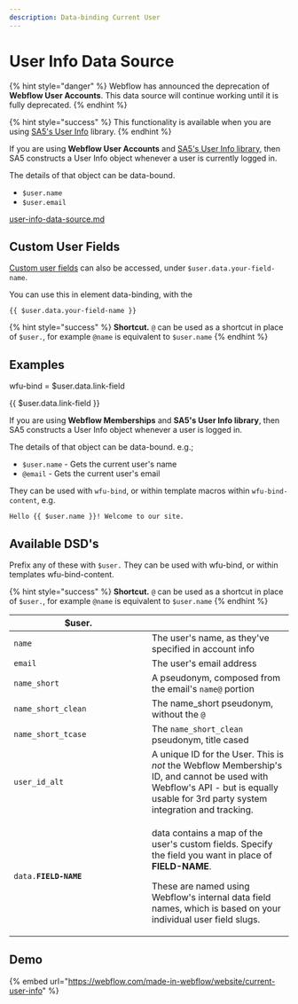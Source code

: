 ```yaml
---
description: Data-binding Current User
---
```


# User Info Data Source

{% hint style="danger" %}
Webflow has announced the deprecation of **Webflow User Accounts**. This data source will continue working until it is fully deprecated.&#x20;
{% endhint %}

{% hint style="success" %}
This functionality is available when you are using [SA5's User Info](../../webflow-membership/get-logged-in-user-info/) library.
{% endhint %}

If you are using **Webflow User Accounts** and [SA5's User Info library](user-info-data-source.md#user-info), then SA5 constructs a User Info object whenever a user is currently logged in.&#x20;

The details of that object can be data-bound.&#x20;

* `$user.name`
* `$user.email`

[user-info-data-source.md](user-info-data-source.md "mention")

## Custom User Fields&#x20;

[Custom user fields](../../sa5-user-accounts/logged-in-user-info/custom-user-fields.md) can also be accessed, under `$user.data.your-field-name`.

You can use this in element data-binding, with the&#x20;

```
{{ $user.data.your-field-name }}
```

{% hint style="success" %}
**Shortcut.** `@` can be used as a shortcut in place of `$user.`, for example `@name` is equivalent to `$user.name`&#x20;
{% endhint %}

## Examples

wfu-bind = $user.data.link-field

\{{ $user.data.link-field \}}&#x20;















If you are using **Webflow Memberships** and **SA5's User Info library**, then SA5 constructs a User Info object whenever a user is logged in.

The details of that object can be data-bound. e.g.;

* `$user.name` - Gets the current user's name
* `@email` - Gets the current user's email

They can be used with `wfu-bind`, or within template macros within `wfu-bind-content`, e.g.

```
Hello {{ $user.name }}! Welcome to our site.  
```

## Available DSD's

Prefix any of these with `$user.` They can be used with wfu-bind, or within templates  wfu-bind-content.&#x20;

{% hint style="success" %}
**Shortcut.** `@` can be used as a shortcut in place of `$user.`, for example `@name` is equivalent to `$user.name`&#x20;
{% endhint %}

<table><thead><tr><th width="233">$user.</th><th></th></tr></thead><tbody><tr><td><code>name</code></td><td>The user's name, as they've specified in account info</td></tr><tr><td><code>email</code></td><td>The user's email address</td></tr><tr><td><code>name_short</code></td><td>A pseudonym, composed from the email's <code>name@</code> portion</td></tr><tr><td><code>name_short_clean</code></td><td>The name_short pseudonym, without the <code>@</code></td></tr><tr><td><code>name_short_tcase</code></td><td>The <code>name_short_clean</code> pseudonym, title cased</td></tr><tr><td><code>user_id_alt</code></td><td>A unique ID for the User. This is <em>not</em> the Webflow Membership's ID, and cannot be used with Webflow's API - but is equally usable for 3rd party system integration and tracking.</td></tr><tr><td><code>data.</code><strong><code>FIELD-NAME</code></strong></td><td><p>data contains a map of the user's custom fields. Specify the field you want in place of <strong>FIELD-NAME</strong>. </p><p>These are named using Webflow's internal data field names, which is based on your individual user field slugs.</p></td></tr></tbody></table>

## Demo

{% embed url="https://webflow.com/made-in-webflow/website/current-user-info" %}

